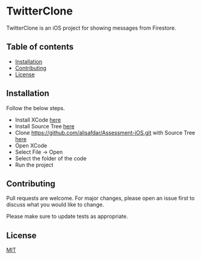 # TwitterClone

TwitterClone is an iOS project for showing messages from Firestore.

## Table of contents
* [Installation](#installation)
* [Contributing](#contributing)
* [License](#license)

## Installation

Follow the below steps.

- Install XCode [here](https://apps.apple.com/us/app/xcode/id497799835?mt=12)
- Install Source Tree [here](https://confluence.atlassian.com/get-started-with-sourcetree/install-sourcetree-847359094.html)
- Clone https://github.com/alisafdar/Assessment-iOS.git with Source Tree [here](https://confluence.atlassian.com/get-started-with-sourcetree/clone-a-remote-repository-847359098.html)
- Open XCode
- Select File -> Open
- Select the folder of the code
- Run the project

## Contributing
Pull requests are welcome. For major changes, please open an issue first to discuss what you would like to change.

Please make sure to update tests as appropriate.

## License
[MIT](https://choosealicense.com/licenses/mit/)
